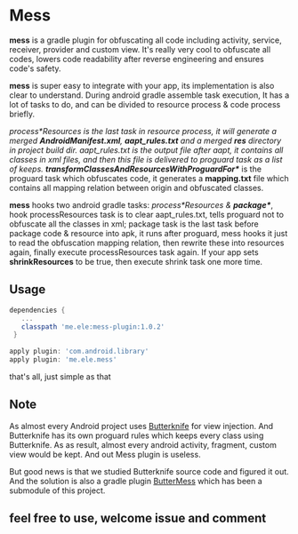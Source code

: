 # Mess


**mess** is a gradle plugin for obfuscating all code including activity, service, receiver, provider and custom view. It's really very cool to obfuscate all codes, lowers code readability after reverse engineering and ensures code's safety. 

**mess** is super easy to integrate with your app, its implementation is also clear to understand. During android gradle assemble task execution, It has a lot of tasks to do,  and can be divided to resource process & code process briefly.  

 **process\**Resources** is the last task in resource process, it will generate a merged **AndroidManifest.xml**,  **aapt_rules.txt**  and  a merged **res** directory in project build dir.  aapt_rules.txt is the output file after aapt, it contains all classes in xml files, and then this file is delivered to proguard task as a list of keeps. 
 **transformClassesAndResourcesWithProguardFor\**** is the proguard task which obfuscates code,  it generates a **mapping.txt** file which contains all mapping relation between origin and obfuscated classes. 
 
 **mess** hooks two android gradle tasks: **process\**Resources** & **package\****, hook processResources task is to clear aapt_rules.txt,  tells proguard not to obfuscate all the classes in xml;  package task is the last task before package code & resource into apk, it runs after proguard, mess hooks it just to read the obfuscation mapping relation, then rewrite these into resources again, finally execute processResources task again. If your app sets **shrinkResources** to be true, then execute shrink task one more time. 
 


## Usage

```groovy
dependencies {
   ...
   classpath 'me.ele:mess-plugin:1.0.2'
 }
  
apply plugin: 'com.android.library'
apply plugin: 'me.ele.mess'

```

that's all, just simple as that

## Note
As almost every Android project uses [Butterknife](jakewharton.github.io/butterknife) for view injection. And Butterknife has its own proguard rules which keeps every class using Butterknife. As as result, almost every android activity, fragment, custom view would be kept. And out Mess plugin is useless.

But good news is that we studied Butterknife source code and figured it out. And the solution is also a gradle plugin [ButterMess](jakewharton.github.io/butterknife) which has been a submodule of this project.

## feel free to use, welcome issue and comment


